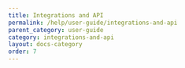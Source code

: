 ```yaml
---
title: Integrations and API
permalink: /help/user-guide/integrations-and-api
parent_category: user-guide
category: integrations-and-api
layout: docs-category
order: 7
---
```

